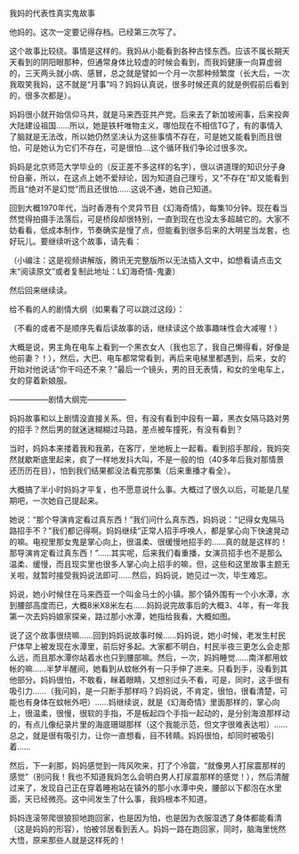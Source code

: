 我妈的代表性真实鬼故事

他妈的。这次一定要记得存档。已经第三次写了。

这个故事比较绕。事情是这样的。我妈从小能看到各种古怪东西。应该不属长期天天看到的阴阳眼那种，但通常身体比较虚的时候会看到，而我妈健康一向算虚弱的，三天两头就小病、感冒，总之就是譬如一个月一次那种频繁度（长大后，一次我取笑我妈，这不就是“月事”吗？妈妈认真说，很多时候还真的就是例假前后看到的，很多次都是）。

妈妈很小就开始信仰马共，就是马来西亚共产党。后来去了新加坡闹事，后来投奔大陆建设祖国……所以，她是铁杆唯物主义，哪怕现在不相信TG了，有的事情入了脑就是无法改，所以她仍然坚决认为这些事情不存在，可是她又能看到而且很怕，可是她认为它们不存在，可是很怕….这个循环我们争论过很多次。

妈妈是北京师范大学毕业的（反正差不多这样的名字），很以讲道理的知识分子身份自豪，所以，在这点上她不爱辩论，因为知道自己理亏，又“不存在”却又能看到而且“绝对不是幻觉”而且还很怕……这说不通，她自己知道。

回到大概1970年代，当时香港有个灵异节目《幻海奇情》，每集10分钟。现在看当然觉得拍摄手法落后，可是桥段却很特别，一直到现在也没太多超越它的。大家不妨看看，低成本制作，节奏确实是慢了点，但能看到很多后来的大明星当龙套，也好玩儿。要继续听这个故事，请先看：

（小编注：这是视频讲解版，腾讯无完整版所以无法插入文中，如想看请点击文末“阅读原文”或者复制此地址：L幻海奇情-鬼妻）

然后回来继续读。

给不看的人的剧情大纲（如果看了可以跳过这段）：

（不看的或者不是顺序先看后读故事的话，继续读这个故事趣味性会大减喔！）

大概是说，男主角在电车上看到一个黑衣女人（我也忘了，我自己懒得看，好像是他前妻？！），然后，大巴、电车都常常看到，再后来电梯里都遇到，后来，女的开始对他说话“你干吗还不来？”最后一个镜头，男的目无表情，和女的坐电车上，女的穿着新娘服。

—————剧情大纲完—————

妈妈故事和以上剧情没直接关系。但，有没有看到中段有一幕，黑衣女隔马路对男的招手？然后男的就迷迷糊糊过马路，差点被车撞死，有没有看到？

当时，妈妈本来搂着我和我弟，在客厅，坐地板上一起看。看到招手那段，我妈突然就歇斯底里起来，疯了一样地发抖大叫，不是一般的怕（40多年后我对那情景还历历在目），怕到我们结果都没法看完那集（后来重播才看全）。

大概搞了半小时妈妈才平复，也不愿意说什么事。大概过了很久以后，可能是几星期吧，一次她自己提起来。

她说：“那个导演肯定看过真东西！”我们问什么真东西，妈妈说：“记得女鬼隔马路招手不？”我们都记得啊。妈妈继续“正常人招手呼唤人，都是掌心向下快速晃动的嘛。电视里那女鬼是掌心向上，很温柔、很缓慢地招手的……真的就是这样的！那导演肯定看过真东西！”……其实呢，后来我们看重播，女演员招手也不是那么温柔、缓慢，而且现实里也很多人掌心向上招手的嘛，但，这些和这里故事主题无关啦，就暂时接受我妈说法即可……然后，妈妈说，她见过一次，毕生难忘。

妈说，她小时候住在马来西亚一个叫金马士的小镇。那个镇外围有一个小水潭，水到腰部高度而已，大概8米X8米左右……妈妈说完故事后的大概3、4年，有一年我第一次去妈妈娘家探亲，路过那小水潭，她指给我看，大概如图。

说了这个故事很绕嘛……回到妈妈说故事时候……妈妈说，她小时候，老发生村民尸体早上被发现在水潭里，前后好多起。大家都不明白，村民半夜三更怎么会走那么远，而且那水潭你站着水也只到腰部嘛。然后，一次，妈妈睡觉……南洋都用蚊帐的嘛……半梦半醒间，她看到从蚊帐外有一只手伸了进来。只看到手，没看到其他部分。妈妈很怕，不敢看，眯着眼睛，又想别过头不看，可是，同时，这手很有吸引力……（我问妈，是一只断手那样吗？妈妈说，不肯定，很怕，很看清楚，可能也有身体在蚊帐外吧）……妈继续说，就是《幻海奇情》里面那样的，掌心向上，很温柔，很慢，很软的手指，不是板起四个手指一起动的，是分别海浪那样动的，有点儿像纪录片里的海底珊瑚那样（这个我能示范，但文字很难表达啦）……总之，就是很有吸引力，让你一直想看，目不转睛。妈妈很怕，却同时被吸引着……

然后，下一刹那，妈妈感觉到一阵风吹来，打了个冷震，“就像男人打尿震那样的感觉”（别问我！我也不知道我妈怎么会明白男人打尿震那样的感觉！），然后清醒过来了，发现自己正在穿着睡袍站在镇外的那小水潭中央，腰部以下都泡在水里面，天已经微亮。这中间发生了什么事，我妈根本不知道。

妈妈连滚带爬很狼狈地跑回家，也是因为怕，也是因为衣服湿透了身体都能看清（这是妈妈的形容），怕被邻居看到丢人。妈妈一路在跑回家，同时，脑海里恍然大悟，原来那些人就是这样死的！
